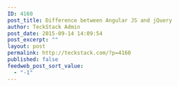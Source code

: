 ```yaml
---
ID: 4160
post_title: Difference between Angular JS and jQuery
author: TeckStack Admin
post_date: 2015-09-14 14:09:54
post_excerpt: ""
layout: post
permalink: http://teckstack.com/?p=4160
published: false
feedweb_post_sort_value:
  - "-1"
---
```

